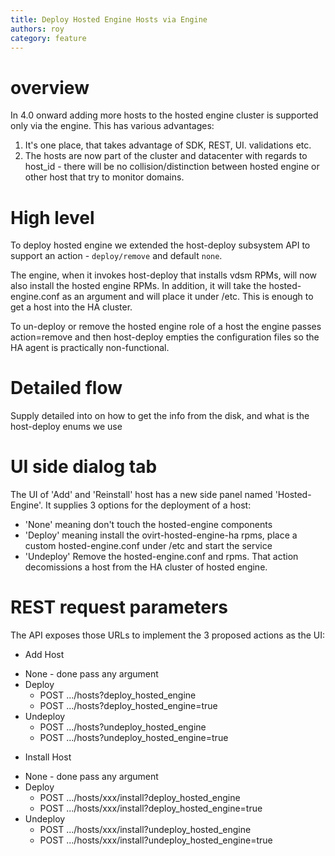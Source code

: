 ```yaml
---
title: Deploy Hosted Engine Hosts via Engine
authors: roy
category: feature
---
```


# overview
In 4.0 onward adding more hosts to the hosted engine cluster is supported only via the engine.
This has various advantages:
1. It's one place, that takes advantage of SDK, REST, UI. validations etc.
2. The hosts are now part of the cluster and datacenter with regards to host_id - there will be no collision/distinction between hosted engine or other
host that try to monitor domains.

# High level
To deploy hosted engine we extended the host-deploy subsystem API to support an action - `deploy/remove` and default `none`.

The engine, when it invokes host-deploy that installs vdsm RPMs, will now also install the hosted engine RPMs.  In addition, it will take the hosted-engine.conf as an argument and will place it under /etc.
This is enough to get a host into the HA cluster.

To un-deploy or remove the hosted engine role of a host the engine passes action=remove and then host-deploy empties the configuration files so the HA agent is practically non-functional.

# Detailed flow
Supply detailed into on how to get the info from the disk, and what is the host-deploy enums we use

# UI side dialog tab
The UI of 'Add' and 'Reinstall' host has a new side panel named 'Hosted-Engine'. It supplies 3 options for the deployment of a host:
- 'None' meaning don't touch the hosted-engine components
- 'Deploy' meaning install the ovirt-hosted-engine-ha rpms, place a custom hosted-engine.conf under /etc and start the service
- 'Undeploy' Remove the hosted-engine.conf and rpms. That action decomissions a host from the HA cluster of hosted engine.

# REST request parameters
The API exposes those URLs to implement the 3 proposed actions as the UI:
* Add Host
 - None - done pass any argument
 - Deploy
   - POST .../hosts?deploy_hosted_engine
   - POST .../hosts?deploy_hosted_engine=true
 - Undeploy
   - POST .../hosts?undeploy_hosted_engine
   - POST .../hosts?undeploy_hosted_engine=true

* Install Host
 - None - done pass any argument
 - Deploy
   - POST .../hosts/xxx/install?deploy_hosted_engine
   - POST .../hosts/xxx/install?deploy_hosted_engine=true
 - Undeploy
   - POST .../hosts/xxx/install?undeploy_hosted_engine
   - POST .../hosts/xxx/install?undeploy_hosted_engine=true
